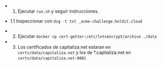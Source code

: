 
- 1. Ejecutar ```run.sh``` y seguir instrucciones.

- 1.1 Inspeccionar con ``` dig -t txt _acme-challenge.holdit.cloud ```

- 2. Ejecutar ```docker cp cert-getter:/etc/letsencrypt/archive ./data```

- 3. Los certificados de capitaliza.net estaran en `certs/data/capitaliza.net` y los de *.capitaliza.net en `certs/data/capitaliza.net-0001` 